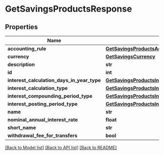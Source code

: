 # GetSavingsProductsResponse

## Properties
Name | Type | Description | Notes
------------ | ------------- | ------------- | -------------
**accounting_rule** | [**GetSavingsProductsAccountingRule**](GetSavingsProductsAccountingRule.md) |  | [optional] 
**currency** | [**GetSavingsCurrency**](GetSavingsCurrency.md) |  | [optional] 
**description** | **str** |  | [optional] 
**id** | **int** |  | [optional] 
**interest_calculation_days_in_year_type** | [**GetSavingsProductsInterestCalculationDaysInYearType**](GetSavingsProductsInterestCalculationDaysInYearType.md) |  | [optional] 
**interest_calculation_type** | [**GetSavingsProductsInterestCalculationType**](GetSavingsProductsInterestCalculationType.md) |  | [optional] 
**interest_compounding_period_type** | [**GetSavingsProductsInterestCompoundingPeriodType**](GetSavingsProductsInterestCompoundingPeriodType.md) |  | [optional] 
**interest_posting_period_type** | [**GetSavingsProductsInterestPostingPeriodType**](GetSavingsProductsInterestPostingPeriodType.md) |  | [optional] 
**name** | **str** |  | [optional] 
**nominal_annual_interest_rate** | **float** |  | [optional] 
**short_name** | **str** |  | [optional] 
**withdrawal_fee_for_transfers** | **bool** |  | [optional] 

[[Back to Model list]](../README.md#documentation-for-models) [[Back to API list]](../README.md#documentation-for-api-endpoints) [[Back to README]](../README.md)


